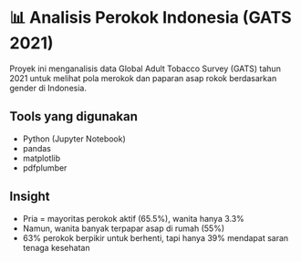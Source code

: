 # 📊 Analisis Perokok Indonesia (GATS 2021)

Proyek ini menganalisis data Global Adult Tobacco Survey (GATS) tahun 2021 untuk melihat pola merokok dan paparan asap rokok berdasarkan gender di Indonesia.

## Tools yang digunakan
- Python (Jupyter Notebook)
- pandas
- matplotlib
- pdfplumber

## Insight
- Pria = mayoritas perokok aktif (65.5%), wanita hanya 3.3%
- Namun, wanita banyak terpapar asap di rumah (55%)
- 63% perokok berpikir untuk berhenti, tapi hanya 39% mendapat saran tenaga kesehatan
